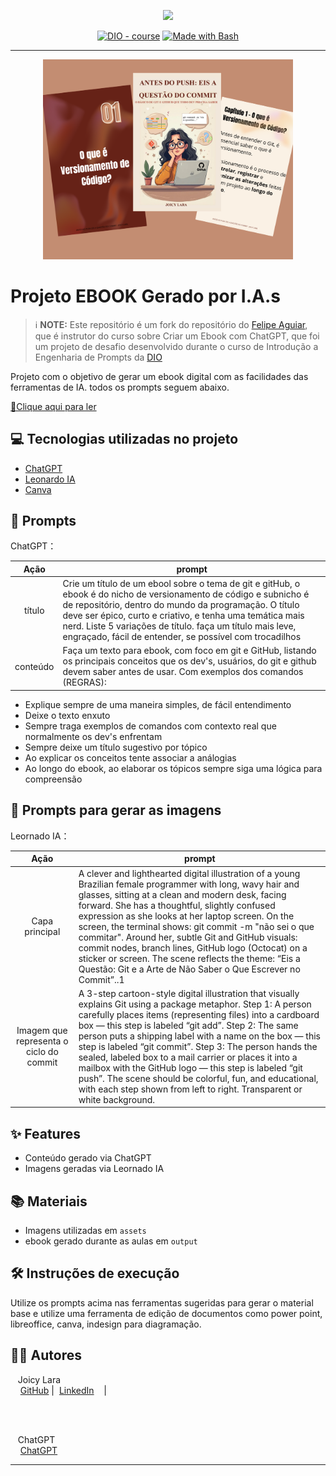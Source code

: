 <p align="center">
    <img width="100" src=".github/assets/banner.png">
</p>


<p align="center">
<a href="https://dio.me/"><img src="https://img.shields.io/badge/DIO-Course-28DA77?logo=youtube" alt="DIO - course"></a>
<a href="https://www.gnu.org/software/bash/" title="Go to Bash homepage"><img src="https://img.shields.io/badge/Prompt-Project-blue?logo=gnu-bash&amp;logoColor=white" alt="Made with Bash"></a></p>

-------


<p align="center">
<img 
    src="./assets/capas.png"
    width="400"  
/>
</p>

# Projeto EBOOK Gerado por I.A.s


 > ℹ️ **NOTE:** Este repositório é um fork do repositório do [Felipe Aguiar](https://github.com/felipeAguiarCode/prompts-recipe-to-create-a-ebook), que é instrutor do curso sobre Criar um Ebook com ChatGPT, que foi um projeto de desafio desenvolvido durante o curso de Introdução a Engenharia de Prompts da [DIO](https://dio.me)

Projeto com o objetivo de gerar um ebook digital com as facilidades das ferramentas de IA. todos os prompts
seguem abaixo.

<a href="prompts-recipe-to-create-a-ebook\output\Ebook - DIO projeto de desafio.pdf" title="View PDF now"> 📕Clique aqui para ler</a>

## 💻 Tecnologias utilizadas no projeto

- [ChatGPT](https://chat.openai.com/) 
- [Leonardo IA](https://leonardo.ai/)
- [Canva](https://www.canva.com/)

## 🧠 Prompts


ChatGPT：

|   Ação   | prompt                                                                                                                                                                                                                                                                         |
| :------: | ------------------------------------------------------------------------------------------------------------------------------------------------------------------------------------------------------------------------------------------------------------------------------ |
|  título  | Crie um título de um ebool sobre o tema de git e gitHub, o ebook é do nicho de versionamento de código e subnicho é de repositório, dentro do mundo da programação. O título deve ser épico, curto e criativo, e tenha uma temática mais nerd. Liste 5 variações de título. faça um título mais leve, engraçado, fácil de entender, se possível com trocadilhos                                                |
| conteúdo | Faça um texto para ebook, com foco em git e GitHub, listando os principais conceitos que os dev's, usuários, do git e github devem saber antes de usar. Com exemplos dos comandos (REGRAS): 
- Explique sempre de uma maneira simples, de fácil entendimento
- Deixe o texto enxuto
- Sempre traga exemplos de comandos com contexto real que normalmente os dev's enfrentam
- Sempre deixe um título sugestivo por tópico
- Ao explicar os conceitos tente associar a análogias 
- Ao longo do ebook, ao elaborar os tópicos sempre siga uma lógica para compreensão

## 🧠 Prompts para gerar as imagens
Leornado IA：

|  Ação  | prompt                                                                                 |
| :----: | -------------------------------------------------------------------------------------- |
| Capa principal | A clever and lighthearted digital illustration of a young Brazilian female programmer with long, wavy hair and glasses, sitting at a clean and modern desk, facing forward. She has a thoughtful, slightly confused expression as she looks at her laptop screen. On the screen, the terminal shows: git commit -m "não sei o que commitar". Around her, subtle Git and GitHub visuals: commit nodes, branch lines, GitHub logo (Octocat) on a sticker or screen. The scene reflects the theme: “Eis a Questão: Git e a Arte de Não Saber o Que Escrever no Commit”..1 |
Imagem que representa o ciclo do commit | A 3-step cartoon-style digital illustration that visually explains Git using a package metaphor. Step 1: A person carefully places items (representing files) into a cardboard box — this step is labeled “git add”. Step 2: The same person puts a shipping label with a name on the box — this step is labeled “git commit”. Step 3: The person hands the sealed, labeled box to a mail carrier or places it into a mailbox with the GitHub logo — this step is labeled “git push”. The scene should be colorful, fun, and educational, with each step shown from left to right. Transparent or white background. |

## ✨ Features

- Conteúdo gerado via ChatGPT
- Imagens geradas via Leornado IA



## 📚 Materiais

- Imagens utilizadas em `assets`
- ebook gerado durante as aulas em `output`

## 🛠️ Instruções de execução

Utilize os prompts acima nas ferramentas sugeridas para gerar o material base e utilize uma ferramenta de edição de documentos como power point, libreoffice, canva, indesign para diagramação.

## 👨‍💻 Autores

<p>
    <p>&nbsp&nbsp&nbspJoicy Lara<br>
    &nbsp&nbsp&nbsp
    <a href="https://github.com/Joicylara">
    GitHub</a>&nbsp;|&nbsp;
    <a href="https://www.linkedin.com/in/joicy-kelly-dev/">LinkedIn</a>
&nbsp;
&nbsp;|&nbsp;</p>
</p>
<br/><br/>
<p>

<p>
    <p>&nbsp&nbsp&nbspChatGPT<br>
    &nbsp&nbsp&nbsp
    <a href="https://chatgpt.com/">
    ChatGPT</a>&nbsp;</p>


---
